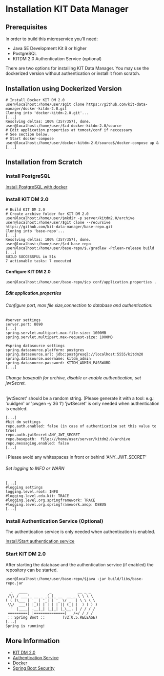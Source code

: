 # Installation KIT Data Manager

## Prerequisites

In order to build this microservice you'll need:

* Java SE Development Kit 8 or higher
* PostgreSQL
* KITDM 2.0 Authentication Service (optional)

There are two options for installing KIT Data Manager. 
You may use the dockerized version without authentication or install it from scratch.
 

## Installation using Dockerized Version
```bash=bash
# Install Docker KIT DM 2.0
user@localhost:/home/user/$git clone https://github.com/kit-data-manager/docker-kitdm-2.0.git
Cloning into 'docker-kitdm-2.0.git'...
[...]
Resolving deltas: 100% (357/357), done.
user@localhost:/home/user/$cd docker-kitdm-2.0/source
# Edit application.properties at tomcat/conf if neccessary
# See section below.
# Start docker-compose
user@localhost:/home/user/docker-kitdm-2.0/source$/docker-compose up &
[...]
```
## Installation from Scratch
### Install PostgreSQL 
[Install PostgreSQL with docker](installation_postgres.md)

### Install KIT DM 2.0 
```bash=bash
# Build KIT DM 2.0
# Create archive folder for KIT DM 2.0
user@localhost:/home/user/$mkdir -p server/kitdm2.0/archive
user@localhost:/home/user/$git clone --recursive https://github.com/kit-data-manager/base-repo.git
Cloning into 'base-repo'...
[...]
Resolving deltas: 100% (357/357), done.
user@localhost:/home/user/$cd base-repo
user@localhost:/home/user/base-repo/$./gradlew -Pclean-release build
[...]
BUILD SUCCESSFUL in 51s
7 actionable tasks: 7 executed
```
#### Configure KIT DM 2.0
```bash=bash
user@localhost:/home/user/base-repo/$cp conf/application.properties .
```
##### Edit application.properties
###### Configure port, max file size,connection to database and authentication:
```
#server settings
server.port: 8090
[...]
spring.servlet.multipart.max-file-size: 1000MB
spring.servlet.multipart.max-request-size: 1000MB

#spring datasource settings
spring.datasource.platform: postgres
spring.datasource.url: jdbc:postgresql://localhost:5555/kitdm20
spring.datasource.username: kitdm_admin
spring.datasource.password: KITDM_ADMIN_PASSWORD
[...]
```      
###### Change basepath for archive, disable or enable authentication, set jwtSecret.
'jwtSecret' should be a random string. (Please generate it with a tool: e.g.: 'uuidgen' or 'pwgen -y 36 1') 
'jwtSecret' is only needed when authentication is enabled.
```
[...]
#kit dm settings
repo.auth.enabled: false (in case of authentication set this value to true)
repo.auth.jwtSecret:ANY_JWT_SECRET
repo.basepath:  file:///home/user/server/kitdm2.0/archive
repo.messaging.enabled: false
[...]
```
:information_source: Please avoid any whitespaces in front or behind 'ANY_JWT_SECRET'

###### Set logging to INFO or WARN
```
[...]
#logging settings
logging.level.root: INFO
#logging.level.edu.kit: TRACE
#logging.level.org.springframework: TRACE
#logging.level.org.springframework.amqp: DEBUG
[...]
```
### Install Authentication Service (Optional)
The authentication service is only needed when authentication is enabled.

[Install/Start authentication service](installation_authentication.md)

### Start KIT DM 2.0
After starting the database and the authentication service (if enabled) the repository can be started.
```bash=bash
user@localhost:/home/user/base-repo/$java -jar build/libs/base-repo.jar 

  .   ____          _            __ _ _
 /\\ / ___'_ __ _ _(_)_ __  __ _ \ \ \ \
( ( )\___ | '_ | '_| | '_ \/ _` | \ \ \ \
 \\/  ___)| |_)| | | | | || (_| |  ) ) ) )
  '  |____| .__|_| |_|_| |_\__, | / / / /
 =========|_|==============|___/=/_/_/_/
 :: Spring Boot ::        (v2.0.5.RELEASE)
[...]
Spring is running!
```

## More Information

* [KIT DM 2.0](https://github.com/kit-data-manager/base-repo.git)
* [Authentication Service](https://github.com/kit-data-manager/auth-service)
* [Docker](https://www.docker.com/)
* [Spring Boot Security](https://docs.spring.io/spring-boot/docs/2.0.5.RELEASE/reference/htmlsingle/#boot-features-security)

